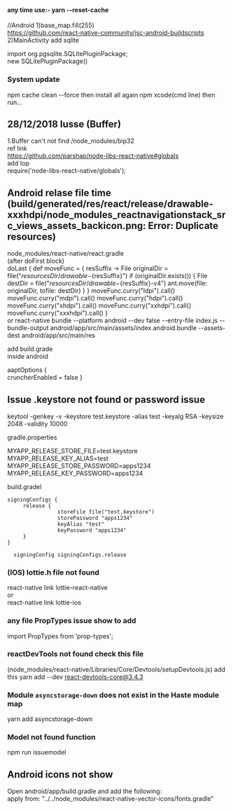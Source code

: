 #### any time use:- yarn --reset-cache

//Android
1)base_map.fill(255)<br>
https://github.com/react-native-community/jsc-android-buildscripts<br>
2)MainActivity add sqlite <br>

import org.pgsqlite.SQLitePluginPackage;<br>
new SQLitePluginPackage()<br>

### System update

npm cache clean --force
then install all again npm xcode(cmd line) then run...

## 28/12/2018 Iusse (Buffer)

1.Buffer can't not find
/node_modules/bip32<br>
ref link <br>
https://github.com/parshap/node-libs-react-native#globals<br>
add top <br>
require('node-libs-react-native/globals');<br>

## Android relase file time (build/generated/res/react/release/drawable-xxxhdpi/node_modules_reactnavigationstack_src_views_assets_backicon.png: Error: Duplicate resources)

node_modules/react-native/react.gradle<br>
(after doFirst block)<br>
doLast {
def moveFunc = { resSuffix ->
File originalDir = file("${resourcesDir}/drawable-${resSuffix}")
if (originalDir.exists()) {
File destDir = file("${resourcesDir}/drawable-${resSuffix}-v4")
ant.move(file: originalDir, tofile: destDir)
}
}
moveFunc.curry("ldpi").call()
moveFunc.curry("mdpi").call()
moveFunc.curry("hdpi").call()
moveFunc.curry("xhdpi").call()
moveFunc.curry("xxhdpi").call()
moveFunc.curry("xxxhdpi").call()
}  
or
react-native bundle --platform android --dev false --entry-file index.js --bundle-output android/app/src/main/assets/index.android.bundle --assets-dest android/app/src/main/res

add build.grade  
inside android

aaptOptions
{  
 cruncherEnabled = false
}

## Issue .keystore not found or password issue

keytool -genkey -v -keystore test.keystore -alias test -keyalg RSA -keysize 2048 -validity 10000

gradle.properties

MYAPP_RELEASE_STORE_FILE=test.keystore
MYAPP_RELEASE_KEY_ALIAS=test  
MYAPP_RELEASE_STORE_PASSWORD=apps1234
MYAPP_RELEASE_KEY_PASSWORD=apps1234

build.gradel

    signingConfigs {
         release {
                    storeFile file("test.keystore")
                    storePassword "apps1234"
                    keyAlias "test"
                    keyPassword "apps1234"
         }
    }

      signingConfig signingConfigs.release

### (IOS) lottie.h file not found

react-native link lottie-react-native<br>
or<br>
react-native link lottie-ios<br>

### any file PropTypes issue show to add

import PropTypes from 'prop-types';

### reactDevTools not found check this file

(node_modules/react-native/Libraries/Core/Devtools/setupDevtools.js)
add this
yarn add --dev react-devtools-core@3.4.3

### Module `asyncstorage-down` does not exist in the Haste module map

yarn add asyncstorage-down

### Model not found function

npm run issuemodel


## Android icons not show
Open android/app/build.gradle and add the following:  
   apply from: "../../node_modules/react-native-vector-icons/fonts.gradle"